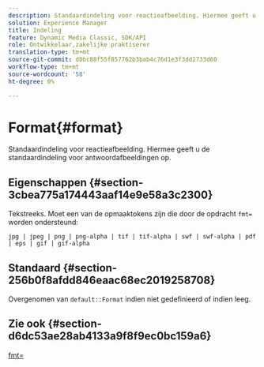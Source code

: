 ```yaml
---
description: Standaardindeling voor reactieafbeelding. Hiermee geeft u de standaardindeling voor antwoordafbeeldingen op.
solution: Experience Manager
title: Indeling
feature: Dynamic Media Classic, SDK/API
role: Ontwikkelaar,zakelijke praktiserer
translation-type: tm+mt
source-git-commit: d0bc88f55f857762b3bab4c76d1e3f3dd2733d60
workflow-type: tm+mt
source-wordcount: '58'
ht-degree: 0%

---
```



# Format{#format}

Standaardindeling voor reactieafbeelding. Hiermee geeft u de standaardindeling voor antwoordafbeeldingen op.

## Eigenschappen {#section-3cbea775a174443aaf14e9e58a3c2300}

Tekstreeks. Moet een van de opmaaktokens zijn die door de opdracht `fmt=` worden ondersteund:

`jpg | jpeg | png | png-alpha | tif | tif-alpha | swf | swf-alpha | pdf | eps | gif | gif-alpha`

## Standaard {#section-256b0f8afdd846eaac68ec2019258708}

Overgenomen van `default::Format` indien niet gedefinieerd of indien leeg.

## Zie ook {#section-d6dc53ae28ab4133a9f8f9ec0bc159a6}

[fmt=](../../../../../ir-api/http-protocol/image-rendering-api-ref/c-ir-http-protocol-ref/c-ir-http-protocol-command-reference/r-ir-fmt.md#reference-4c743f67d56b47c5b774fcc900ff758c)
